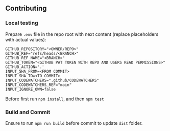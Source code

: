 ## Contributing
### Local testing
Prepare `.env` file in the repo root with next content (replace <xxx> placeholders with actual values):
```
GITHUB_REPOSITORY="<OWNER/REPO>"
GITHUB_REF="refs/heads/<BRANCH>"
GITHUB_REF_NAME="<BRANCH>"
GITHUB_TOKEN="<GITHUB PAT TOKEN WITH REPO AND USERS READ PERMISSIONS>"
GITHUB_ACTION='.'
INPUT_SHA_FROM=<FROM COMMIT>
INPUT_SHA_TO=<TO COMMIT>
INPUT_CODEWATCHERS=".github/CODEWATCHERS"
INPUT_CODEWATCHERS_REF="main"
INPUT_IGNORE_OWN=false
```

Before first run `npm install`, and then `npm test`


### Build and Commit
Ensure to run `npm run build` before commit to update `dist` folder.

